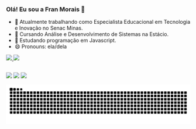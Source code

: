 ### Olá! Eu sou a Fran Morais 👋

- 🔭 Atualmente trabalhando como Especialista Educacional em Tecnologia e Inovação no Senac Minas.
- 🚀 Cursando Análise e Desenvolvimento de Sistemas na Estácio.
- 🌱 Estudando programação em Javascript.
- 😄 Pronouns: ela/dela

<div>
  <a href="https://github.com/imFranMorais">
  <img height="180em" src="https://github-readme-stats.vercel.app/api?username=imFranMorais&show_icons=true&theme=dracula&include_all_commits=true&count_private=true"/>
  <img height="180em" src="https://github-readme-stats.vercel.app/api/top-langs/?username=imFranMorais&layout=compact&langs_count=7&theme=dracula"/>
</div>
    
  ##
 
<div> 
  <a href="https://instagram.com/imfranmorais" target="_blank"><img src="https://img.shields.io/badge/-Instagram-%23E4405F?style=for-the-badge&logo=instagram&logoColor=white" target="_blank"></a>
  <a href = "mailto:franciellefmorais@hotmail.com"><img src="https://img.shields.io/badge/Hotmail-0078D4?style=for-the-badge&logo=microsoft-outlook&logoColor=white" target="_blank"></a>
  <a href="https://www.linkedin.com/in/franciellemorais" target="_blank"><img src="https://img.shields.io/badge/-LinkedIn-%230077B5?style=for-the-badge&logo=linkedin&logoColor=white" target="_blank"></a> 
 
  ![Snake animation](https://github.com/imFranMorais/imFranMorais/blob/output/github-contribution-grid-snake.svg)
 
</div>


